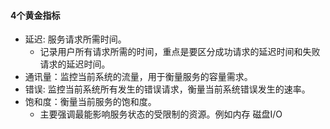 #### 4个黄金指标

- 延迟: 服务请求所需时间。
  - 记录用户所有请求所需的时间，重点是要区分成功请求的延迟时间和失败请求的延迟时间。 
- 通讯量：监控当前系统的流量，用于衡量服务的容量需求。
- 错误: 监控当前系统所有发生的错误请求，衡量当前系统错误发生的速率。
- 饱和度：衡量当前服务的饱和度。
  - 主要强调最能影响服务状态的受限制的资源。例如内存 磁盘I/O